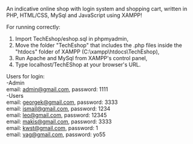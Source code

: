 An indicative online shop with login system and shopping cart, written in 
PHP, HTML/CSS, MySql and JavaScript using XAMPP!

For running correctly:
1. Import TechEshop/eshop.sql in phpmyadmin,
2. Move the folder "TechEshop" that includes the .php files inside the "htdocs" folder of XAMPP (C:\xampp\htdocs\TechEshop), 
3. Run Apache and MySql from XAMPP's control panel,
4. Type localhost/TechEShop at your browser's URL.

Users for login:  
-Admin  
 email: admin@gmail.com, password: 1111  
-Users  
  email:  georgek@gmail.com, password: 3333  
  email:  ismail@gmail.com, password: 1234  
  email:  leo@gmail.com, password: 12345  
  email:  makis@gmail.com, password: 3333  
  email:  kwst@gmail.com, password: 1  
  email:  vag@gmail.com, password: yo55  
